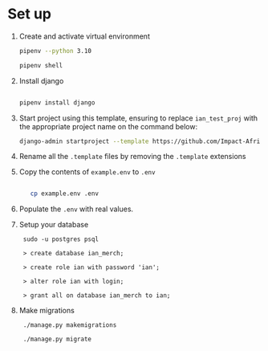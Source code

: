 # Set up

1. Create and activate virtual environment

   ```bash
   pipenv --python 3.10
   
   pipenv shell
   ```
3. Install django

   ```bash
   
   pipenv install django
   ```
5. Start project using this template, ensuring to replace `ian_test_proj` with the appropriate project name on the command below:

    ```bash
    django-admin startproject --template https://github.com/Impact-Africa-Network/ian-django-template/archive/main.zip ian_test_proj .
    ```
4. Rename all the `.template` files by removing the `.template` extensions

5. Copy the contents of `example.env` to `.env`

    ```bash
    
       cp example.env .env
     ```

6. Populate the `.env` with real values.

7. Setup your database

        sudo -u postgres psql

        > create database ian_merch;

        > create role ian with password 'ian';

        > alter role ian with login;

        > grant all on database ian_merch to ian;
        
8. Make migrations

        ./manage.py makemigrations

        ./manage.py migrate
